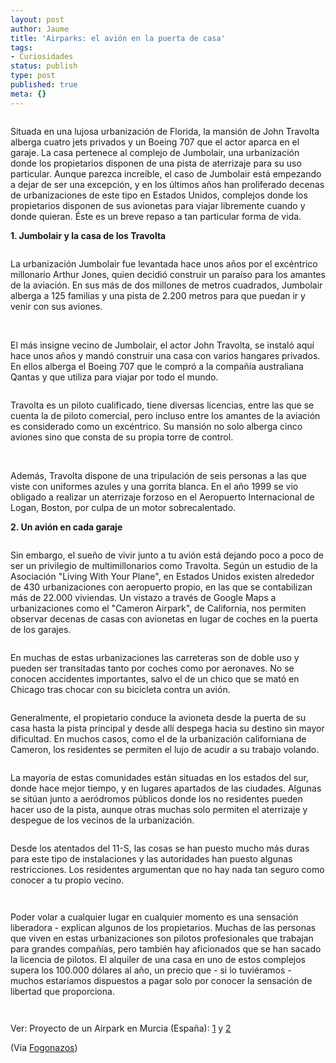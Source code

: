 ```yaml
---
layout: post
author: Jaume
title: 'Airparks: el avión en la puerta de casa'
tags:
- Curiosidades
status: publish
type: post
published: true
meta: {}
---
```

<a href="http://maps.google.com/maps?t=k&q=29.280278,-82.124722&amp;amp;amp;amp;amp;amp;amp;ie=UTF8&z=18&ll=29.278101,-82.115968&spn=0.00189,0.005375&om=1"><img src="../images_posts/airpark1.jpg" class="center noborder" alt="" /></a>

Situada en una lujosa urbanización de Florida, la mansión de John Travolta alberga cuatro jets privados y un Boeing 707 que el actor aparca en el garaje. La casa pertenece al complejo de Jumbolair, una urbanización donde los propietarios disponen de una pista de aterrizaje para su uso particular. Aunque parezca increíble, el caso de Jumbolair está empezando a dejar de ser una excepción, y en los últimos años han proliferado decenas de urbanizaciones de este tipo en Estados Unidos, complejos donde los propietarios disponen de sus avionetas para viajar libremente cuando y donde quieran. Éste es un breve repaso a tan particular forma de vida. 


<strong>1. Jumbolair y la casa de los Travolta</strong>

<img src="../images_posts/airpark2.jpg" class="center noborder" alt="" />

La urbanización Jumbolair fue levantada hace unos años por el excéntrico millonario Arthur Jones, quien decidió construir un paraíso para los amantes de la aviación. En sus más de dos millones de metros cuadrados, Jumbolair alberga a 125 familias y una pista de 2.200 metros para que puedan ir y venir con sus aviones.

<img src="../images_posts/airpark3.jpg" class="center noborder" alt="" />

<img src="../images_posts/airpark4.jpg" class="center noborder" alt="" />

El más insigne vecino de Jumbolair, el actor John Travolta, se instaló aquí hace unos años y mandó construir una casa con varios hangares privados. En ellos alberga el Boeing 707 que le compró a la compañía australiana Qantas y que utiliza para viajar por todo el mundo.

<img src="../images_posts/airpark5.jpg" class="center noborder" alt="" />

Travolta es un piloto cualificado, tiene diversas licencias, entre las que se cuenta la de piloto comercial, pero incluso entre los amantes de la aviación es considerado como un excéntrico. Su mansión no solo alberga cinco aviones sino que consta de su propia torre de control.

<img src="../images_posts/airpark6.jpg" class="center noborder" alt="" />

<img src="../images_posts/airpark7.jpg" class="center noborder" alt="" />

Además, Travolta dispone de una tripulación de seis personas a las que viste con uniformes azules y una gorrita blanca. En el año 1999 se vio obligado a realizar un aterrizaje forzoso en el Aeropuerto Internacional de Logan, Boston, por culpa de un motor sobrecalentado.


<strong>2. Un avión en cada garaje</strong>

<img src="../images_posts/airpark8.jpg" class="center noborder" alt="" />

Sin embargo, el sueño de vivir junto a tu avión está dejando poco a poco de ser un privilegio de multimillonarios como Travolta. Según un estudio de la Asociación "Living With Your Plane", en Estados Unidos existen alrededor de 430 urbanizaciones con aeropuerto propio, en las que se contabilizan más de 22.000 viviendas. Un vistazo a través de Google Maps a urbanizaciones como el "Cameron Airpark", de California, nos permiten observar decenas de casas con avionetas en lugar de coches en la puerta de los garajes.

<img src="../images_posts/airpark9.jpg" class="center noborder" alt="" />

En muchas de estas urbanizaciones las carreteras son de doble uso y pueden ser transitadas tanto por coches como por aeronaves. No se conocen accidentes importantes, salvo el de un chico que se mató en Chicago tras chocar con su bicicleta contra un avión.

<a href="http://maps.google.com/maps?q=38.676521,-120.989406&ie=UTF8&amp;amp;amp;amp;amp;amp;amp;amp;t=k&om=1&z=19&ll=38.685051,-120.991426&spn=0.000812,0.002688"><img src="../images_posts/airpark10.jpg" class="center noborder" alt="" /></a>

Generalmente, el propietario conduce la avioneta desde la puerta de su casa hasta la pista principal y desde allí despega hacia su destino sin mayor dificultad. En muchos casos, como el de la urbanización californiana de Cameron, los residentes se permiten el lujo de acudir a su trabajo volando.

<img src="../images_posts/airpark11.jpg" class="center noborder" alt="" />

La mayoría de estas comunidades están situadas en los estados del sur, donde hace mejor tiempo, y en lugares apartados de las ciudades. Algunas se sitúan junto a aeródromos públicos donde los no residentes pueden hacer uso de la pista, aunque otras muchas solo permiten el aterrizaje y despegue de los vecinos de la urbanización.

<img src="../images_posts/airpark12.jpg" class="center noborder" alt="" />

Desde los atentados del 11-S, las cosas se han puesto mucho más duras para este tipo de instalaciones y las autoridades han puesto algunas restricciones. Los residentes argumentan que no hay nada tan seguro como conocer a tu propio vecino.

<img src="../images_posts/airpark13.jpg" class="center noborder" alt="" />

<a href="http://googlesightseeing.com/maps?p=&c=&amp;amp;t=k&hl=en&ll=33.171329,-97.049462&z=18"><img src="../images_posts/airpark14.jpg" class="center noborder" alt="" /></a>

Poder volar a cualquier lugar en cualquier momento es una sensación liberadora - explican algunos de los propietarios. Muchas de las personas que viven en estas urbanizaciones son pilotos profesionales que trabajan para grandes compañías, pero también hay aficionados que se han sacado la licencia de pilotos. El alquiler de una casa en uno de estos complejos supera los 100.000 dólares al año, un precio que - si lo tuviéramos - muchos estaríamos dispuestos a pagar solo por conocer la sensación de libertad que proporciona.

<img src="../images_posts/airpark15.jpg" class="center noborder" alt="" />

<a href="http://maps.google.com/maps?q=38.676521,-120.989406&ie=UTF8&amp;amp;amp;amp;amp;amp;amp;amp;z=18&ll=38.681368,-120.989642&spn=0.001625,0.005375&t=k&om=1"><img src="../images_posts/airpark16.jpg" class="center noborder" alt="" />
</a>

Ver: Proyecto de un Airpark en Murcia (España): <a href="http://www.globalcosta.com/airpark/spanish/airpark.htm">1</a> y <a href="http://www.laeconomia.com/noticia.asp?id=294&numero=84">2</a>

(Via <a href="http://fogonazos.blogspot.com">Fogonazos</a>)
